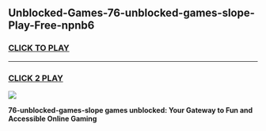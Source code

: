 
## Unblocked-Games-76-unblocked-games-slope-Play-Free-npnb6
<h3>
<a href="https://premium76.site?title=76-unblocked-games-slope&ref=10A">CLICK TO PLAY</a></h3>
<hr>

<h3>
<a href="https://premium76.site?title=76-unblocked-games-slope&ref=10A">CLICK 2 PLAY</a>
  
</h3>

<a href="https://premium76.site?title=76-unblocked-games-slope&ref=10A"><img src="https://clearcache.store/games.png"></a>


**76-unblocked-games-slope games unblocked: Your Gateway to Fun and Accessible Online Gaming**
